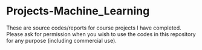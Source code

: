 # Projects-Machine_Learning
These are source codes/reports for course projects I have completed. Please ask for permission when you wish to use the codes in this repository for any purpose (including commercial use).
